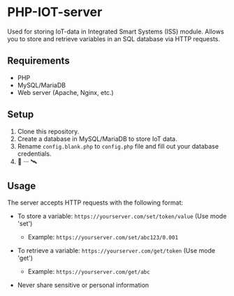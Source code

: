 # PHP-IOT-server
Used for storing IoT-data in Integrated Smart Systems (ISS) module. Allows you to store and retrieve variables in an SQL database via HTTP requests.

## Requirements

- PHP
- MySQL/MariaDB
- Web server (Apache, Nginx, etc.)

## Setup

1. Clone this repository.
2. Create a database in MySQL/MariaDB to store IoT data.
3. Rename `config.blank.php` to `config.php` file and fill out your database credentials.
4. 📡 ··· 🛰️

## Usage
The server accepts HTTP requests with the following format:

- To store a variable: `https://yourserver.com/set/token/value` (Use mode 'set')
    - Example: `https://yourserver.com/set/abc123/0.001`

- To retrieve a variable: `https://yourserver.com/get/token` (Use mode 'get')
    - Example: `https://yourserver.com/get/abc`

- Never share sensitive or personal information
